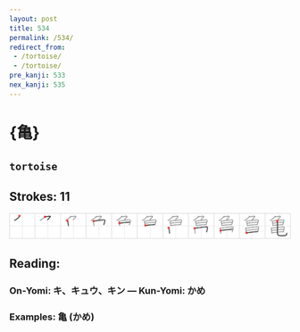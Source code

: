 ```yaml
---
layout: post
title: 534
permalink: /534/
redirect_from:
 - /tortoise/
 - /tortoise/
pre_kanji: 533
nex_kanji: 535
---
```


# {亀}

## `tortoise`

## Strokes: 11

<div class="stroke"><img src="../images/E4BA80.png" /></div>

## Reading:

### On-Yomi: キ、キュウ、キン &mdash; Kun-Yomi: かめ

### Examples: 亀 (かめ)
